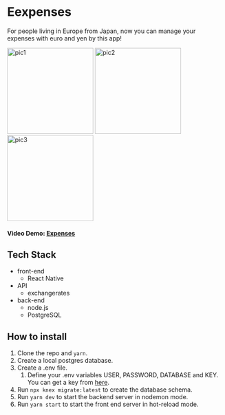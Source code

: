 # Eexpenses
For people living in Europe from Japan, now you can manage your expenses with euro and yen by this app! 

<img width="200" alt="pic1" src="https://i.ibb.co/hMG3Q76/Simulator-Screen-Shot-i-Phone-12-Pro-Max-2021-08-29-at-14-19-13.png">
<img width="200" alt="pic2" src="https://i.ibb.co/n1Bmy4L/Simulator-Screen-Shot-i-Phone-12-Pro-Max-2021-08-29-at-14-19-01.png">
<img width="200" alt="pic3" src="https://i.ibb.co/1MTBC0Q/Simulator-Screen-Shot-i-Phone-12-Pro-Max-2021-08-29-at-14-19-05.png">

#### Video Demo:  [Expenses](https://youtu.be/lwZK5mSmhm0)

## Tech Stack
* front-end
  * React Native
* API
  * exchangerates
* back-end
  * node.js
  * PostgreSQL

## How to install
1. Clone the repo and `yarn`.
1. Create a local postgres database.
1. Create a .env file.
   1. Define your .env variables USER, PASSWORD, DATABASE and KEY. You can get a key from [here](https://exchangeratesapi.io/). 
1. Run `npx knex migrate:latest` to create the database schema. 
1. Run `yarn dev` to start the backend server in nodemon mode. 
1. Run `yarn start` to start the front end server in hot-reload mode.

